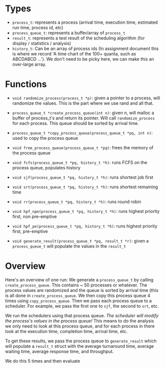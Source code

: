 # Types

* `process_t`: represents a process (arrival time, execution time, estimated run time, process id, etc)
* `process_queue_t`: represents a buffer/array of `process_t`
* `result_t`: represents a test result of the scheduling algorithm (for display / statistics / analysis)
* `history_t`: Can be an array of process ids (In assignment document this is where we record 'A time chart of the 100+ quanta, such as ABCDABCD ...'). We don't need to be picky here, we can make this an over-large array.

# Functions

* `void randomize_process(process_t *p)`: given a pointer to a process, will randomize the values. This is the part where we use rand and all that.
* `process_queue_t *create_process_queue(int n)`: given n, will malloc a buffer of process\_t's and return its pointer. Will call `randomize_process` for each process. This queue should be sorted by arrival time.
* `process_queue_t *copy_process_queue(process_queue_t *pq, int n)`: used to copy the process queue
* `void free_process_queue(process_queue_t *pq)`: frees the memory of the process queue

* `void fcfs(process_queue_t *pq, history_t *h)`: runs FCFS on the process queue, populates history
* `void sjf(process_queue_t *pq, history_t *h)`: runs shortest job first
* `void srt(process_queue_t *pq, history_t *h)`: runs shortest remaining time
* `void rr(process_queue_t *pq, history_t *h)`: runs round robin
* `void hpf_npe(process_queue_t *pq, history_t *h)`: runs highest priority first, non pre-emptive
* `void hpf_pe(process_queue_t *pq, history_t *h)`: runs highest priority first, pre-emptive

* `void generate_result(process_queue_t *pq, result_t *r)`: given a `process_queue_t` will populate the values in the `result_t`

# Overview

Here's an overview of one run:
We generate a `process_queue_t` by calling `create_process_queue`. This
contains ~ 50 processes or whatever. The process values are randomized and the
queue is sorted by arrival time (this is all done in `create_process_queue`. We
then copy this process queue 4 times using `copy_process_queue`. Then we pass
each process queue to a scheduler. For example, we pass the first one to `sjf`,
the second to `srt`, etc.

We run the schedulers using that process queue. *The scheduler will modify the
process's values in the process queue!* This means to do the analysis we only
need to look at this process queue, and for each process in there look at the
execution time, completion time, arrival time, etc.

To get these results, we pass the process queue to `generate_result` which will
populate a `result_t` struct with the average turnaround time, average waiting
time, average response time, and throughput.

We do this 5 times and then evaluate
